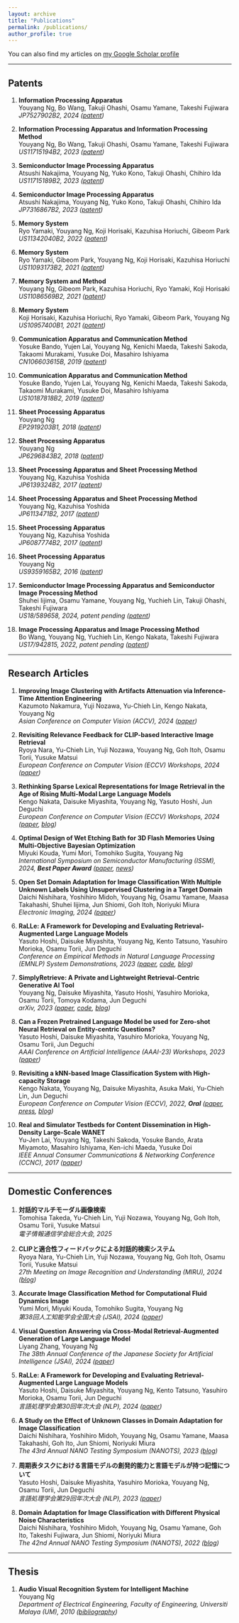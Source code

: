 ```yaml
---
layout: archive
title: "Publications"
permalink: /publications/
author_profile: true
---
```


You can also find my articles on [my Google Scholar profile](https://scholar.google.com/citations?user=4BGLw_QAAAAJ)

---
## Patents

1. **Information Processing Apparatus**  
Youyang Ng, Bo Wang, Takuji Ohashi, Osamu Yamane, Takeshi Fujiwara  
*JP7527902B2, 2024 ([patent](https://patents.google.com/patent/JP7527902B2/en))*

1. **Information Processing Apparatus and Information Processing Method**  
Youyang Ng, Bo Wang, Takuji Ohashi, Osamu Yamane, Takeshi Fujiwara  
*US11715194B2, 2023 ([patent](https://patents.google.com/patent/US11715194B2/en))*

1. **Semiconductor Image Processing Apparatus**  
Atsushi Nakajima, Youyang Ng, Yuko Kono, Takuji Ohashi, Chihiro Ida  
*US11715189B2, 2023 ([patent](https://patents.google.com/patent/US11715189B2/en))*

1. **Semiconductor Image Processing Apparatus**  
Atsushi Nakajima, Youyang Ng, Yuko Kono, Takuji Ohashi, Chihiro Ida  
*JP7316867B2, 2023 ([patent](https://patents.google.com/patent/JP7316867B2/en))*

1. **Memory System**  
Ryo Yamaki, Youyang Ng, Koji Horisaki, Kazuhisa Horiuchi, Gibeom Park  
*US11342040B2, 2022 ([patent](https://patents.google.com/patent/US11342040B2/en))*

1. **Memory System**  
Ryo Yamaki, Gibeom Park, Youyang Ng, Koji Horisaki, Kazuhisa Horiuchi  
*US11093173B2, 2021 ([patent](https://patents.google.com/patent/US11093173B2/en))*

1. **Memory System and Method**  
Youyang Ng, Gibeom Park, Kazuhisa Horiuchi, Ryo Yamaki, Koji Horisaki  
*US11086569B2, 2021 ([patent](https://patents.google.com/patent/US11086569B2/en))*

1. **Memory System**  
Koji Horisaki, Kazuhisa Horiuchi, Ryo Yamaki, Gibeom Park, Youyang Ng  
*US10957400B1, 2021 ([patent](https://patents.google.com/patent/US10957400B1/en))*

1. **Communication Apparatus and Communication Method**  
Yosuke Bando, Yujen Lai, Youyang Ng, Kenichi Maeda, Takeshi Sakoda, Takaomi Murakami, Yusuke Doi, Masahiro Ishiyama  
*CN106603615B, 2019 ([patent](https://patents.google.com/patent/CN106603615B/en))*

1. **Communication Apparatus and Communication Method**  
Yosuke Bando, Yujen Lai, Youyang Ng, Kenichi Maeda, Takeshi Sakoda, Takaomi Murakami, Yusuke Doi, Masahiro Ishiyama  
*US10187818B2, 2019 ([patent](https://patents.google.com/patent/US10187818B2/en))*

1. **Sheet Processing Apparatus**  
Youyang Ng  
*EP2919203B1, 2018 ([patent](https://patents.google.com/patent/EP2919203B1/en))*

1. **Sheet Processing Apparatus**  
Youyang Ng  
*JP6296843B2, 2018 ([patent](https://patents.google.com/patent/JP6296843B2/en))*

1. **Sheet Processing Apparatus and Sheet Processing Method**  
Youyang Ng, Kazuhisa Yoshida  
*JP6139324B2, 2017 ([patent](https://patents.google.com/patent/JP6139324B2/en))*

1. **Sheet Processing Apparatus and Sheet Processing Method**  
Youyang Ng, Kazuhisa Yoshida  
*JP6113471B2, 2017 ([patent](https://patents.google.com/patent/JP6113471B2/en))*

1. **Sheet Processing Apparatus**  
Youyang Ng, Kazuhisa Yoshida  
*JP6087774B2, 2017 ([patent](https://patents.google.com/patent/JP6087774B2/en))*

1. **Sheet Processing Apparatus**  
Youyang Ng  
*US9359165B2, 2016 ([patent](https://patents.google.com/patent/US9359165B2/en))*

1. **Semiconductor Image Processing Apparatus and Semiconductor Image Processing Method**  
Shuhei Iijima, Osamu Yamane, Youyang Ng, Yuchieh Lin, Takuji Ohashi, Takeshi Fujiwara  
*US18/589658, 2024, patent pending ([patent](https://patents.google.com/patent/US20240311997A1/en))*

1. **Image Processing Apparatus and Image Processing Method**  
Bo Wang, Youyang Ng, Yuchieh Lin, Kengo Nakata, Takeshi Fujiwara  
*US17/942815, 2022, patent pending ([patent](https://patents.google.com/patent/US20230290125A1/en))*

---
## Research Articles

1. **Improving Image Clustering with Artifacts Attenuation via Inference-Time Attention Engineering**  
Kazumoto Nakamura, Yuji Nozawa, Yu-Chieh Lin, Kengo Nakata, Youyang Ng  
*Asian Conference on Computer Vision (ACCV), 2024 ([paper](https://openaccess.thecvf.com/content/ACCV2024/html/Nakamura_Improving_Image_Clustering_with_Artifacts_Attenuation_via_Inference-Time_Attention_Engineering_ACCV_2024_paper.html))*

1. **Revisiting Relevance Feedback for CLIP-based Interactive Image Retrieval**  
Ryoya Nara, Yu-Chieh Lin, Yuji Nozawa, Youyang Ng, Goh Itoh, Osamu Torii, Yusuke Matsui  
*European Conference on Computer Vision (ECCV) Workshops, 2024 ([paper](https://arxiv.org/abs/2404.16398))*

1. **Rethinking Sparse Lexical Representations for Image Retrieval in the Age of Rising Multi-Modal Large Language Models**  
Kengo Nakata, Daisuke Miyashita, Youyang Ng, Yasuto Hoshi, Jun Deguchi  
*European Conference on Computer Vision (ECCV) Workshops, 2024 ([paper](https://arxiv.org/abs/2408.16296), [blog](https://www.kioxia.com/en-jp/rd/technology/topics/topics-76.html))*

1. **Optimal Design of Wet Etching Bath for 3D Flash Memories Using Multi-Objective Bayesian Optimization**  
Miyuki Kouda, Yumi Mori, Tomohiko Sugita, Youyang Ng  
*International Symposium on Semiconductor Manufacturing (ISSM), 2024, **Best Paper Award** ([paper](https://ieeexplore.ieee.org/document/10874985), [news](https://www.semiconportal.com/archive/blog/insiders/hattori/250214-chipmanufacturingai.html))*

1. **Open Set Domain Adaptation for Image Classification With Multiple Unknown Labels Using Unsupervised Clustering in a Target Domain**  
Daichi Nishihara, Yoshihiro Midoh, Youyang Ng, Osamu Yamane, Maasa Takahashi, Shuhei Iijima, Jun Shiomi, Goh Itoh, Noriyuki Miura  
*Electronic Imaging, 2024 ([paper](https://library.imaging.org/ei/articles/36/15/COIMG-162))*

1. **RaLLe: A Framework for Developing and Evaluating Retrieval-Augmented Large Language Models**  
Yasuto Hoshi, Daisuke Miyashita, Youyang Ng, Kento Tatsuno, Yasuhiro Morioka, Osamu Torii, Jun Deguchi  
*Conference on Empirical Methods in Natural Language Processing (EMNLP) System Demonstrations, 2023 ([paper](https://arxiv.org/abs/2308.10633), [code](https://github.com/yhoshi3/RaLLe), [blog](https://www.kioxia.com/en-jp/rd/technology/topics/topics-58.html))*

1. **SimplyRetrieve: A Private and Lightweight Retrieval-Centric Generative AI Tool**  
Youyang Ng, Daisuke Miyashita, Yasuto Hoshi, Yasuhiro Morioka, Osamu Torii, Tomoya Kodama, Jun Deguchi  
*arXiv, 2023 ([paper](https://arxiv.org/abs/2308.03983), [code](https://github.com/RCGAI/SimplyRetrieve), [blog](https://www.kioxia.com/en-jp/rd/technology/topics/topics-58.html))*

1. **Can a Frozen Pretrained Language Model be used for Zero-shot Neural Retrieval on Entity-centric Questions?**  
Yasuto Hoshi, Daisuke Miyashita, Yasuhiro Morioka, Youyang Ng, Osamu Torii, Jun Deguchi  
*AAAI Conference on Artificial Intelligence (AAAI-23) Workshops, 2023 ([paper](https://arxiv.org/abs/2303.05153))*

1. **Revisiting a kNN-based Image Classification System with High-capacity Storage**  
Kengo Nakata, Youyang Ng, Daisuke Miyashita, Asuka Maki, Yu-Chieh Lin, Jun Deguchi  
*European Conference on Computer Vision (ECCV), 2022, **Oral** ([paper](https://arxiv.org/abs/2204.01186), [press](https://www.kioxia.com/en-jp/about/news/2022/20221102-1.html), [blog](https://www.kioxia.com/en-jp/rd/technology/topics/topics-39.html))*

1. **Real and Simulator Testbeds for Content Dissemination in High-Density Large-Scale WANET**  
Yu-Jen Lai, Youyang Ng, Takeshi Sakoda, Yosuke Bando, Arata Miyamoto, Masahiro Ishiyama, Ken-ichi Maeda, Yusuke Doi  
*IEEE Annual Consumer Communications & Networking Conference (CCNC), 2017 ([paper](https://web.media.mit.edu/~bandy/testbed/CCNC17testbed.pdf))*

---
## Domestic Conferences

1. **対話的マルチモーダル画像検索**  
Tomohisa Takeda, Yu-Chieh Lin, Yuji Nozawa, Youyang Ng, Goh Itoh, Osamu Torii, Yusuke Matsui  
*電子情報通信学会総合大会, 2025*

1. **CLIPと適合性フィードバックによる対話的検索システム**  
Ryoya Nara, Yu-Chieh Lin, Yuji Nozawa, Youyang Ng, Goh Itoh, Osamu Torii, Yusuke Matsui  
*27th Meeting on Image Recognition and Understanding (MIRU), 2024 ([blog](https://mti-lab.github.io/blog/2024/08/15/miru2024.html))*

1. **Accurate Image Classification Method for Computational Fluid Dynamics Image**  
Yumi Mori, Miyuki Kouda, Tomohiko Sugita, Youyang Ng  
*第38回人工知能学会全国大会 (JSAI), 2024 ([paper](https://www.jstage.jst.go.jp/article/pjsai/JSAI2024/0/JSAI2024_2K1GS1004/_article/-char/ja/))*

1. **Visual Question Answering via Cross-Modal Retrieval-Augmented Generation of Large Language Model**  
Liyang Zhang, Youyang Ng  
*The 38th Annual Conference of the Japanese Society for Artificial Intelligence (JSAI), 2024 ([paper](https://www.jstage.jst.go.jp/article/pjsai/JSAI2024/0/JSAI2024_2O1GS301/_article/-char/en))*

1. **RaLLe: A Framework for Developing and Evaluating Retrieval-Augmented Large Language Models**  
Yasuto Hoshi, Daisuke Miyashita, Youyang Ng, Kento Tatsuno, Yasuhiro Morioka, Osamu Torii, Jun Deguchi  
*言語処理学会第30回年次大会 (NLP), 2024 ([paper](https://www.anlp.jp/proceedings/annual_meeting/2024/pdf_dir/P5-4.pdf))*

1. **A Study on the Effect of Unknown Classes in Domain Adaptation for Image Classification**  
Daichi Nishihara, Yoshihiro Midoh, Youyang Ng, Osamu Yamane, Maasa Takahashi, Goh Ito, Jun Shiomi, Noriyuki Miura  
*The 43rd Annual NANO Testing Symposium (NANOTS), 2023 ([blog](http://www-ise3.ist.osaka-u.ac.jp/2023/11/09/%E3%83%8A%E3%83%8E%E3%83%86%E3%82%B9%E3%83%86%E3%82%A3%E3%83%B3%E3%82%B0%E3%82%B7%E3%83%B3%E3%83%9D%E3%82%B8%E3%82%A6%E3%83%A02023-11-7-9/))*

1. **周期表タスクにおける言語モデルの創発的能力と言語モデルが持つ記憶について**  
Yasuto Hoshi, Daisuke Miyashita, Yasuhiro Morioka, Youyang Ng, Osamu Torii, Jun Deguchi  
*言語処理学会第29回年次大会 (NLP), 2023 ([paper](https://www.anlp.jp/proceedings/annual_meeting/2023/pdf_dir/H3-3.pdf))*

1. **Domain Adaptation for Image Classification with Different Physical Noise Characteristics**  
Daichi Nishihara, Yoshihiro Midoh, Youyang Ng, Osamu Yamane, Goh Ito, Takeshi Fujiwara, Jun Shiomi, Noriyuki Miura  
*The 42nd Annual NANO Testing Symposium (NANOTS), 2022 ([blog](http://www-ise3.ist.osaka-u.ac.jp/2022/11/14/%E3%83%8A%E3%83%8E%E3%83%86%E3%82%B9%E3%83%86%E3%82%A3%E3%83%B3%E3%82%B0%E3%82%B7%E3%83%B3%E3%83%9D%E3%82%B8%E3%82%A6%E3%83%A02022-11-8-10/))*

---
## Thesis

1. **Audio Visual Recognition System for Intelligent Machine**  
Youyang Ng  
*Department of Electrical Engineering, Faculty of Engineering, Universiti Malaya (UM), 2010 ([bibliography](https://books.google.co.jp/books?id=KLJKnQAACAAJ))*
